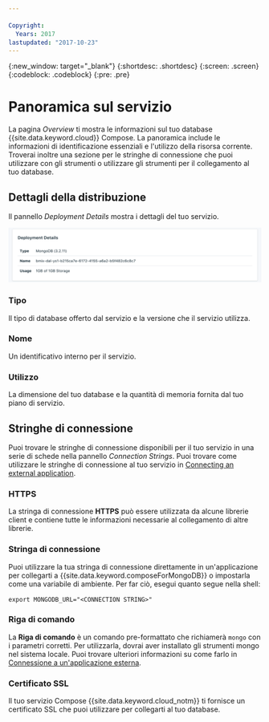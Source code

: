 ```yaml
---

Copyright:
  Years: 2017
lastupdated: "2017-10-23"
---
```


{:new_window: target="_blank"}
{:shortdesc: .shortdesc}
{:screen: .screen}
{:codeblock: .codeblock}
{:pre: .pre}

# Panoramica sul servizio

La pagina _Overview_ ti mostra le informazioni sul tuo database {{site.data.keyword.cloud}} Compose. La panoramica include le informazioni di identificazione essenziali e l'utilizzo della risorsa corrente. Troverai inoltre una sezione per le stringhe di connessione che puoi utilizzare con gli strumenti o utilizzare gli strumenti per il collegamento al tuo database.

## Dettagli della distribuzione

Il pannello _Deployment Details_ mostra i dettagli del tuo servizio.

![Dettagli della distribuzione](./images/mongodb-deployment-details.png "Una vista del pannello dei dettagli della distribuzione")

### Tipo

Il tipo di database offerto dal servizio e la versione che il servizio utilizza.

### Nome

Un identificativo interno per il servizio.

### Utilizzo

La dimensione del tuo database e la quantità di memoria fornita dal tuo piano di servizio.


## Stringhe di connessione

Puoi trovare le stringhe di connessione disponibili per il tuo servizio in una serie di schede nella pannello _Connection Strings_. Puoi trovare come utilizzare le stringhe di connessione al tuo servizio in [Connecting an external application](./connecting-external.html).

### HTTPS

La stringa di connessione **HTTPS** può essere utilizzata da alcune librerie client e contiene tutte le informazioni necessarie al collegamento di altre librerie.

### Stringa di connessione

Puoi utilizzare la tua stringa di connessione direttamente in un'applicazione per collegarti a {{site.data.keyword.composeForMongoDB}} o impostarla come una variabile di ambiente. Per far ciò, esegui quanto segue nella shell:

```
export MONGODB_URL="<CONNECTION STRING>"
```

### Riga di comando

La **Riga di comando** è un comando pre-formattato che richiamerà `mongo` con i parametri corretti. Per utilizzarla, dovrai aver installato gli strumenti mongo nel sistema locale. Puoi trovare ulteriori informazioni su come farlo in [Connessione a un'applicazione esterna](./connecting-external.html).

### Certificato SSL

Il tuo servizio Compose {{site.data.keyword.cloud_notm}} ti fornisce un certificato SSL che puoi utilizzare per collegarti al tuo database.
